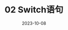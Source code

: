---
# 这是文章的标题
title: 02 Switch语句
# 这是页面的图标
icon: page
# 这是侧边栏的顺序
order: 1
# 设置写作时间
date: 2023-10-08
# 分类
category:
  - Markdown
# 标签
tag:
  - Markdown
  - 容器
---